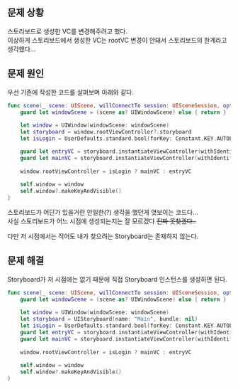 ## 문제 상황
스토리보드로 생성한 VC를 변경해주려고 했다.  
이상하게 스토리보드에서 생성한 VC는 rootVC 변경이 안돼서 스토리보드의 한계라고 생각했다...

## 문제 원인
우선 기존에 작성한 코드를 살펴보며 아래와 같다.
```swift
func scene(_ scene: UIScene, willConnectTo session: UISceneSession, options connectionOptions: UIScene.ConnectionOptions) {
    guard let windowScene = (scene as? UIWindowScene) else { return }
        
    let window = UIWindow(windowScene: windowScene)
    let storyboard = window.rootViewController?.storyboard
    let isLogin = UserDefaults.standard.bool(forKey: Constant.KEY.AUTOLOGIN)

    guard let entryVC = storyboard.instantiateViewController(withIdentifier: Constant.IDENTIFIER.EntryVC) as? EntryViewController else { return }
    guard let mainVC = storyboard.instantiateViewController(withIdentifier: Constant.IDENTIFIER.mainVC) as? ViewController else { return }
        
    window.rootViewController = isLogin ? mainVC : entryVC
        
    self.window = window
    self.window?.makeKeyAndVisible()
}
```
스토리보드가 어딘가 있을거란 안일한(?) 생각을 했던게 엿보이는 코드다...   
사실 스토리보드가 어느 시점에 생성되는지는 잘 모르겠다  ~~진짜 못찾겠다..~~   

다만 저 시점에서는 적어도 내가 찾으려는 Storyboard는 존재하지 않는다.

## 문제 해결
Storyboard가 저 시점에는 없기 때문에 직접 Storyboard 인스턴스를 생성하면 된다.

```swift
func scene(_ scene: UIScene, willConnectTo session: UISceneSession, options connectionOptions: UIScene.ConnectionOptions) {
    guard let windowScene = (scene as? UIWindowScene) else { return }
        
    let window = UIWindow(windowScene: windowScene)
    let storyboard = UIStoryboard(name: "Main", bundle: nil)
    let isLogin = UserDefaults.standard.bool(forKey: Constant.KEY.AUTOLOGIN)
    guard let entryVC = storyboard.instantiateViewController(withIdentifier: Constant.IDENTIFIER.EntryVC) as? EntryViewController else { return }
    guard let mainVC = storyboard.instantiateViewController(withIdentifier: Constant.IDENTIFIER.mainVC) as? ViewController else { return }
        
    window.rootViewController = isLogin ? mainVC : entryVC
        
    self.window = window
    self.window?.makeKeyAndVisible()
}
```